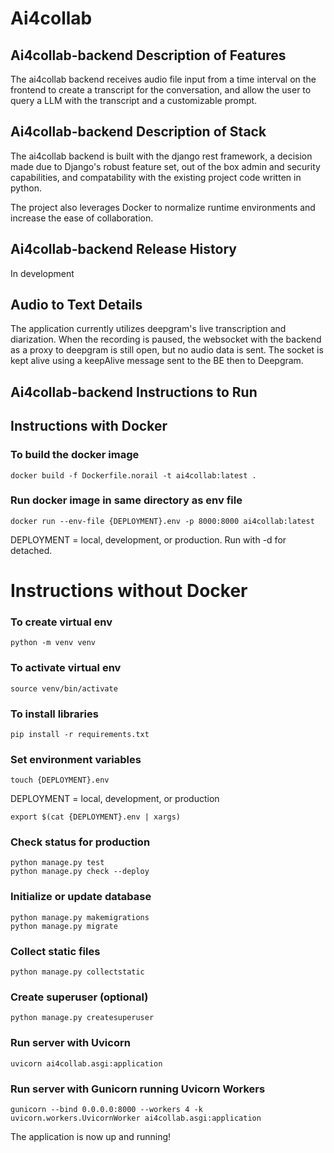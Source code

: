 # Ai4collab

## Ai4collab-backend Description of Features

The ai4collab backend receives audio file input from a time interval on the frontend to create a transcript for the conversation, and allow the user to query a LLM with the transcript and a customizable prompt. 

## Ai4collab-backend Description of Stack

The ai4collab backend is built with the django rest framework, a decision made due to Django's robust feature set, out of the box admin and security capabilities, and compatability with the existing project code written in python.

The project also leverages Docker to normalize runtime environments and increase the ease of collaboration.

## Ai4collab-backend Release History

In development

## Audio to Text Details

The application currently utilizes deepgram's live transcription and diarization. When the recording is paused, the websocket with the backend as a proxy to deepgram is still open, but no audio data is sent. The socket is kept alive using a keepAlive message sent to the BE then to Deepgram.

## Ai4collab-backend Instructions to Run

## Instructions with Docker

### To build the docker image
~~~
docker build -f Dockerfile.norail -t ai4collab:latest .
~~~

### Run docker image in same directory as env file
~~~
docker run --env-file {DEPLOYMENT}.env -p 8000:8000 ai4collab:latest
~~~
DEPLOYMENT = local, development, or production. Run with -d for detached.


# Instructions without Docker

### To create virtual env
~~~
python -m venv venv
~~~

### To activate virtual env
~~~
source venv/bin/activate
~~~

### To install libraries
~~~
pip install -r requirements.txt
~~~

### Set environment variables
~~~
touch {DEPLOYMENT}.env
~~~
DEPLOYMENT = local, development, or production

~~~
export $(cat {DEPLOYMENT}.env | xargs)
~~~

### Check status for production
~~~
python manage.py test
python manage.py check --deploy
~~~

### Initialize or update database
~~~
python manage.py makemigrations
python manage.py migrate
~~~

### Collect static files
~~~
python manage.py collectstatic
~~~

### Create superuser (optional)
~~~
python manage.py createsuperuser
~~~

### Run server with Uvicorn
~~~
uvicorn ai4collab.asgi:application
~~~

### Run server with Gunicorn running Uvicorn Workers
~~~
gunicorn --bind 0.0.0.0:8000 --workers 4 -k uvicorn.workers.UvicornWorker ai4collab.asgi:application
~~~

The application is now up and running!